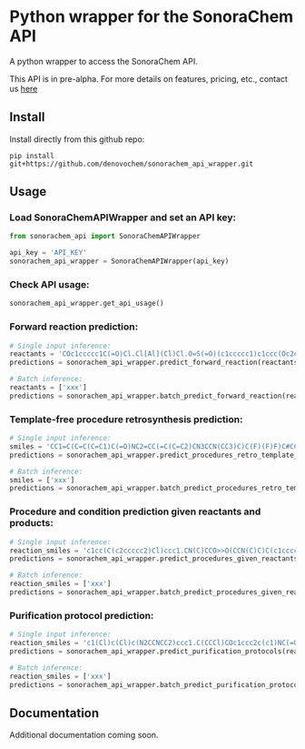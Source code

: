 # Python wrapper for the SonoraChem API

A python wrapper to access the SonoraChem API.

This API is in pre-alpha. For more details on features, pricing, etc., contact us [here](https://denovochem.com)

## Install

Install directly from this github repo:

```console
pip install git+https://github.com/denovochem/sonorachem_api_wrapper.git
```

## Usage

### Load SonoraChemAPIWrapper and set an API key:

```python
from sonorachem_api import SonoraChemAPIWrapper

api_key = 'API_KEY'
sonorachem_api_wrapper = SonoraChemAPIWrapper(api_key)
```

### Check API usage:

```python
sonorachem_api_wrapper.get_api_usage()
```

### Forward reaction prediction:

```python
# Single input inference:
reactants = 'COc1ccccc1C(=O)Cl.Cl[Al](Cl)Cl.O=S(=O)(c1ccccc1)c1ccc(Oc2ccccc2)cc1.ClCCCl.O.[K+].[OH-].O=S(=O)([O-])[O-].[Mg+2]'
predictions = sonorachem_api_wrapper.predict_forward_reaction(reactants, sampling_method='top_k', beam_size=5)

# Batch inference:
reactants = ['xxx']
predictions = sonorachem_api_wrapper.batch_predict_forward_reaction(reactants, sampling_method='sampling', temperature=0.3)
```

### Template-free procedure retrosynthesis prediction:

```python
# Single input inference:
smiles = 'CC1=C(C=C(C=C1)C(=O)NC2=CC(=C(C=C2)CN3CCN(CC3)C)C(F)(F)F)C#CC4=CN=C5N4N=CC=C5'
predictions = sonorachem_api_wrapper.predict_procedures_retro_template_free(smiles, sampling_method='greedy')

# Batch inference:
smiles = ['xxx']
predictions = sonorachem_api_wrapper.batch_predict_procedures_retro_template_free(smiles, sampling_method='sampling', temperature=0.7)
```

### Procedure and condition prediction given reactants and products:

```python
# Single input inference:
reaction_smiles = 'c1cc(C(c2ccccc2)Cl)ccc1.CN(C)CCO>>O(CCN(C)C)C(c1ccccc1)c2ccccc2'
predictions = sonorachem_api_wrapper.predict_procedures_given_reactants_products(reaction_smiles, sampling_method='top_k', beam_size=16)

# Batch inference:
reaction_smiles = ['xxx']
predictions = sonorachem_api_wrapper.batch_predict_procedures_given_reactants_products(reaction_smiles, sampling_method='greedy')
```

### Purification protocol prediction:

```python
# Single input inference:
reaction_smiles = 'c1(Cl)c(Cl)c(N2CCNCC2)ccc1.C(CCCl)COc1ccc2c(c1)NC(=O)CC2.ClC(Cl)Cl.O.[Na+].[OH-]>>Clc4cccc(N3CCN(CCCCOc2ccc1c(NC(=O)CC1)c2)CC3)c4Cl'
predictions = sonorachem_api_wrapper.predict_purification_protocols(reaction_smiles, sampling_method='greedy')

# Batch inference:
reaction_smiles = ['xxx']
predictions = sonorachem_api_wrapper.batch_predict_purification_protocols(reaction_smiles, sampling_method='sampling', temperature=0.2)
```

## Documentation

Additional documentation coming soon.

